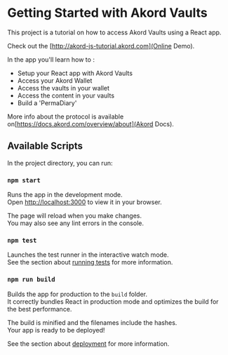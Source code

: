 # Getting Started with Akord Vaults

This project is a tutorial on how to access Akord Vaults using a React app.

Check out the [http://akord-js-tutorial.akord.com](Online Demo).

In the app you'll learn how to :

- Setup your React app with Akord Vaults
- Access your Akord Wallet
- Access the vaults in your wallet
- Access the content in your vaults
- Build a 'PermaDiary'

More info about the protocol is available on[https://docs.akord.com/overview/about](Akord Docs).

## Available Scripts

In the project directory, you can run:

### `npm start`

Runs the app in the development mode.\
Open [http://localhost:3000](http://localhost:3000) to view it in your browser.

The page will reload when you make changes.\
You may also see any lint errors in the console.

### `npm test`

Launches the test runner in the interactive watch mode.\
See the section about [running tests](https://facebook.github.io/create-react-app/docs/running-tests) for more information.

### `npm run build`

Builds the app for production to the `build` folder.\
It correctly bundles React in production mode and optimizes the build for the best performance.

The build is minified and the filenames include the hashes.\
Your app is ready to be deployed!

See the section about [deployment](https://facebook.github.io/create-react-app/docs/deployment) for more information.
